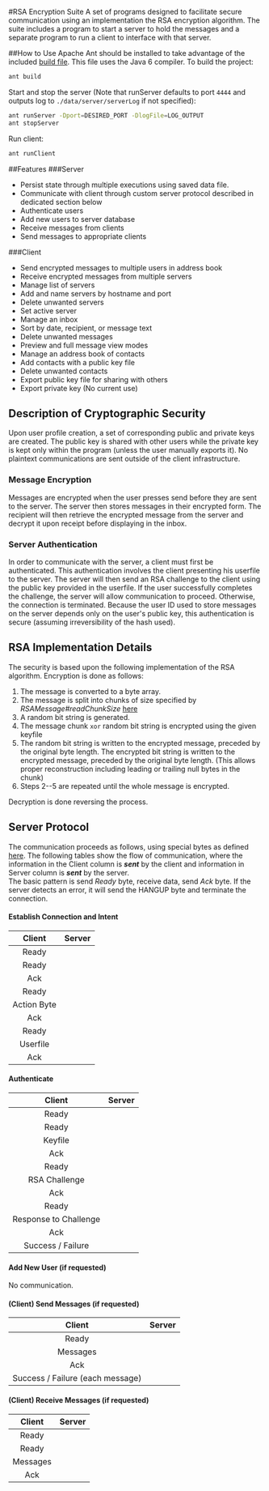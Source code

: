 #RSA Encryption Suite
A set of programs designed to facilitate secure communication using an implementation the RSA encryption algorithm.  The suite includes a program to start a server to hold the messages and a separate program to run a client to interface with that server.

##How to Use
Apache Ant should be installed to take advantage of the included [build file](../master/build.xml).  This file uses the Java 6 compiler.
To build the project:
```bash
ant build
```
Start and stop the server (Note that runServer defaults to port `4444` and outputs log to `./data/server/serverLog` if not specified):
```bash
ant runServer -Dport=DESIRED_PORT -DlogFile=LOG_OUTPUT
ant stopServer
```

Run client:
```bash
ant runClient
```

##Features
###Server
* Persist state through multiple executions using saved data file.
* Communicate with client through custom server protocol described in dedicated section below
 * Authenticate users
 * Add new users to server database
 * Receive messages from clients
 * Send messages to appropriate clients

###Client
* Send encrypted messages to multiple users in address book
* Receive encrypted messages from multiple servers
* Manage list of servers
 * Add and name servers by hostname and port
 * Delete unwanted servers
 * Set active server
* Manage an inbox
 * Sort by date, recipient, or message text
 * Delete unwanted messages
 * Preview and full message view modes
* Manage an address book of contacts
 * Add contacts with a public key file
 * Delete unwanted contacts
* Export public key file for sharing with others
* Export private key (No current use)

## Description of Cryptographic Security
Upon user profile creation, a set of corresponding public and private keys are created.  The public key is shared with other users while the private key is kept only within the program (unless the user manually exports it).  No plaintext communications are sent outside of the client infrastructure.

### Message Encryption
Messages are encrypted when the user presses send before they are sent to the server.  The server then stores messages in their encrypted form.  The recipient will then retrieve the encrypted message from the server and decrypt it upon receipt before displaying in the inbox.

### Server Authentication
In order to communicate with the server, a client must first be authenticated.  This authentication involves the client presenting his userfile to the server.  The server will then send an RSA challenge to the client using the public key provided in the userfile.  If the user successfully completes the challenge, the server will allow communication to proceed.  Otherwise, the connection is terminated.
Because the user ID used to store messages on the server depends only on the user's public key, this authentication is secure (assuming irreversibility of the hash used).

## RSA Implementation Details
The security is based upon the following implementation of the RSA algorithm.  Encryption is done as follows:
 1. The message is converted to a byte array.
 2. The message is split into chunks of size specified by _RSAMessage#readChunkSize_ [here](../master/src/rsaEncrypt/message/RSAMessage.java)
 3. A random bit string is generated.
 4. The message chunk `xor` random bit string is encrypted using the given keyfile
 5. The random bit string is written to the encrypted message, preceded by the original byte length.  The encrypted bit string is written to the encrypted message, preceded by the original byte length.  (This allows proper reconstruction including leading or trailing null bytes in the chunk)
 6. Steps 2--5 are repeated until the whole message is encrypted.

Decryption is done reversing the process.

## Server Protocol
The communication proceeds as follows, using special bytes as defined [here](../master/src/shared/serverComm/CommBytes.java).  The following tables show the flow of communication, where the information in the Client column is **_sent_** by the client and information in Server column is **_sent_** by the server.  
The basic pattern is send *Ready* byte, receive data, send *Ack* byte.  If the server detects an error, it will send the HANGUP byte and terminate the connection.

#### Establish Connection and Intent
Client | Server
:---: | :---:
 |Ready
Ready|
Ack|
 |Ready
Action Byte| 
 |Ack
 |Ready
Userfile|
 |Ack

#### Authenticate
Client | Server
:---: | :---:
 |Ready
Ready|
 |Keyfile
Ack|
Ready|
 |RSA Challenge
Ack|
 |Ready
Response to Challenge|
 |Ack
 |Success / Failure

#### Add New User (if requested)
No communication.

#### (Client) Send Messages (if requested)
Client | Server
:---: | :---:
 |Ready
Messages|
 |Ack
 |Success / Failure (each message)

#### (Client) Receive Messages (if requested)
Client | Server
:---: | :---:
 |Ready
Ready|
 |Messages
Ack|
